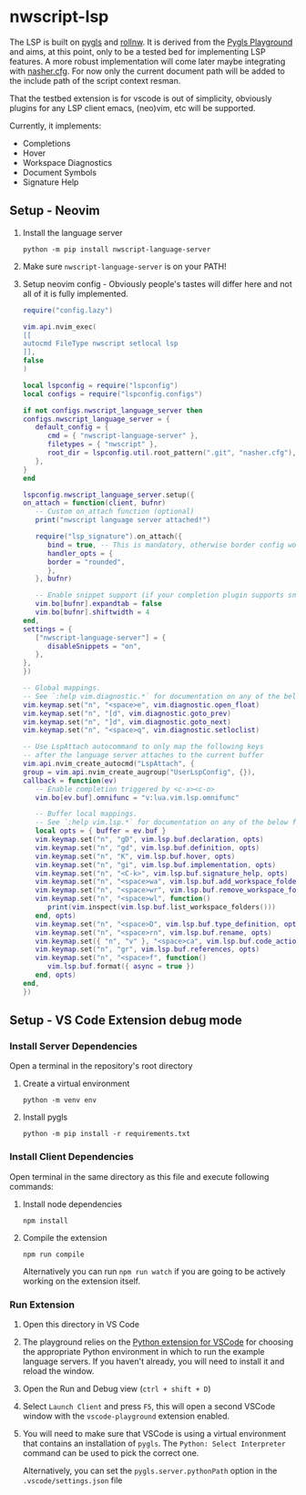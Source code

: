 # nwscript-lsp

The LSP is built on [pygls](https://github.com/openlawlibrary/pygls) and [rollnw](https://github.com/jd28/rollnw).  It is derived from the [Pygls Playground](https://github.com/openlawlibrary/pygls/tree/main/examples/vscode-playground) and aims, at this point, only to be a tested bed for implementing LSP features.  A more robust implementation will come later maybe integrating with [nasher.cfg](https://github.com/squattingmonk/nasher#nashercfg).  For now only the current document path will be added to the include path of the script context resman.

That the testbed extension is for vscode is out of simplicity, obviously plugins for any LSP client emacs, (neo)vim, etc will be supported.

Currently, it implements:
* Completions
* Hover
* Workspace Diagnostics
* Document Symbols
* Signature Help

## Setup - Neovim

1. Install the language server
   ```
   python -m pip install nwscript-language-server
   ```

1. Make sure ``nwscript-language-server`` is on your PATH!

1. Setup neovim config - Obviously people's tastes will differ here and not all of it is fully implemented.
   ```lua
   require("config.lazy")

   vim.api.nvim_exec(
   [[
   autocmd FileType nwscript setlocal lsp
   ]],
   false
   )

   local lspconfig = require("lspconfig")
   local configs = require("lspconfig.configs")

   if not configs.nwscript_language_server then
   configs.nwscript_language_server = {
      default_config = {
         cmd = { "nwscript-language-server" },
         filetypes = { "nwscript" },
         root_dir = lspconfig.util.root_pattern(".git", "nasher.cfg"),
      },
   }
   end

   lspconfig.nwscript_language_server.setup({
   on_attach = function(client, bufnr)
      -- Custom on_attach function (optional)
      print("nwscript language server attached!")

      require("lsp_signature").on_attach({
         bind = true, -- This is mandatory, otherwise border config won't get registered.
         handler_opts = {
         border = "rounded",
         },
      }, bufnr)

      -- Enable snippet support (if your completion plugin supports snippets)
      vim.bo[bufnr].expandtab = false
      vim.bo[bufnr].shiftwidth = 4
   end,
   settings = {
      ["nwscript-language-server"] = {
         disableSnippets = "on",
      },
   },
   })

   -- Global mappings.
   -- See `:help vim.diagnostic.*` for documentation on any of the below functions
   vim.keymap.set("n", "<space>e", vim.diagnostic.open_float)
   vim.keymap.set("n", "[d", vim.diagnostic.goto_prev)
   vim.keymap.set("n", "]d", vim.diagnostic.goto_next)
   vim.keymap.set("n", "<space>q", vim.diagnostic.setloclist)

   -- Use LspAttach autocommand to only map the following keys
   -- after the language server attaches to the current buffer
   vim.api.nvim_create_autocmd("LspAttach", {
   group = vim.api.nvim_create_augroup("UserLspConfig", {}),
   callback = function(ev)
      -- Enable completion triggered by <c-x><c-o>
      vim.bo[ev.buf].omnifunc = "v:lua.vim.lsp.omnifunc"

      -- Buffer local mappings.
      -- See `:help vim.lsp.*` for documentation on any of the below functions
      local opts = { buffer = ev.buf }
      vim.keymap.set("n", "gD", vim.lsp.buf.declaration, opts)
      vim.keymap.set("n", "gd", vim.lsp.buf.definition, opts)
      vim.keymap.set("n", "K", vim.lsp.buf.hover, opts)
      vim.keymap.set("n", "gi", vim.lsp.buf.implementation, opts)
      vim.keymap.set("n", "<C-k>", vim.lsp.buf.signature_help, opts)
      vim.keymap.set("n", "<space>wa", vim.lsp.buf.add_workspace_folder, opts)
      vim.keymap.set("n", "<space>wr", vim.lsp.buf.remove_workspace_folder, opts)
      vim.keymap.set("n", "<space>wl", function()
         print(vim.inspect(vim.lsp.buf.list_workspace_folders()))
      end, opts)
      vim.keymap.set("n", "<space>D", vim.lsp.buf.type_definition, opts)
      vim.keymap.set("n", "<space>rn", vim.lsp.buf.rename, opts)
      vim.keymap.set({ "n", "v" }, "<space>ca", vim.lsp.buf.code_action, opts)
      vim.keymap.set("n", "gr", vim.lsp.buf.references, opts)
      vim.keymap.set("n", "<space>f", function()
         vim.lsp.buf.format({ async = true })
      end, opts)
   end,
   })
   ```

## Setup - VS Code Extension debug mode

### Install Server Dependencies

Open a terminal in the repository's root directory

1. Create a virtual environment
   ```
   python -m venv env
   ```

1. Install pygls
   ```
   python -m pip install -r requirements.txt
   ```

### Install Client Dependencies

Open terminal in the same directory as this file and execute following commands:

1. Install node dependencies

   ```
   npm install
   ```
1. Compile the extension

   ```
   npm run compile
   ```
   Alternatively you can run `npm run watch` if you are going to be actively working on the extension itself.

### Run Extension

1. Open this directory in VS Code

1. The playground relies on the [Python extension for VSCode](https://marketplace.visualstudio.com/items?itemName=ms-python.python) for choosing the appropriate Python environment in which to run the example language servers.
   If you haven't already, you will need to install it and reload the window.

1. Open the Run and Debug view (`ctrl + shift + D`)

1. Select `Launch Client` and press `F5`, this will open a second VSCode window with the `vscode-playground` extension enabled.

1. You will need to make sure that VSCode is using a virtual environment that contains an installation of `pygls`.
   The `Python: Select Interpreter` command can be used to pick the correct one.

   Alternatively, you can set the `pygls.server.pythonPath` option in the `.vscode/settings.json` file
